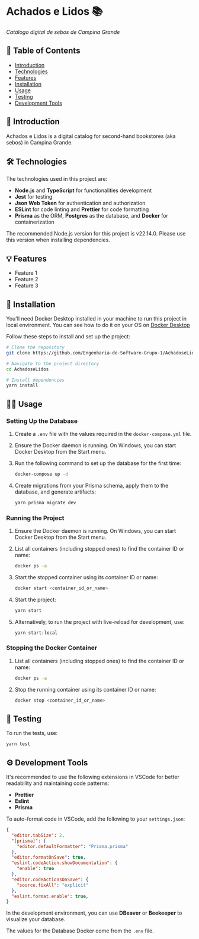 # Achados e Lidos 📚

_Catálogo digital de sebos de Campina Grande_

## 📌 Table of Contents

- [Introduction](https://github.com/Engenharia-de-Software-Grupo-1/AchadoseLidos-Back?tab=readme-ov-file#-introduction)
- [Technologies](https://github.com/Engenharia-de-Software-Grupo-1/AchadoseLidos-Back?tab=readme-ov-file#%EF%B8%8F-technologies)
- [Features](https://github.com/Engenharia-de-Software-Grupo-1/AchadoseLidos-Back?tab=readme-ov-file#-features)
- [Installation](https://github.com/Engenharia-de-Software-Grupo-1/AchadoseLidos-Back?tab=readme-ov-file#-installation)
- [Usage](https://github.com/Engenharia-de-Software-Grupo-1/AchadoseLidos-Back?tab=readme-ov-file#-usage)
- [Testing](https://github.com/Engenharia-de-Software-Grupo-1/AchadoseLidos-Back?tab=readme-ov-file#-testing)
- [Development Tools](https://github.com/Engenharia-de-Software-Grupo-1/AchadoseLidos-Back?tab=readme-ov-file#%EF%B8%8F-development-tools)

## 📝 Introduction

Achados e Lidos is a digital catalog for second-hand bookstores (aka sebos) in Campina Grande.

## 🛠️ Technologies

The technologies used in this project are:

- **Node.js** and **TypeScript** for functionalities development
- **Jest** for testing
- **Json Web Token** for authentication and authorization
- **ESLint** for code linting and **Prettier** for code formatting
- **Prisma** as the ORM, **Postgres** as the database, and **Docker** for containerization

The recommended Node.js version for this project is v22.14.0. Please use this version when installing dependencies.

## 💡 Features

- Feature 1
- Feature 2
- Feature 3

## 📂 Installation

You'll need Docker Desktop installed in your machine to run this project in local environment. You can see how to do it on your OS on [Docker Desktop](https://www.docker.com/)

Follow these steps to install and set up the project:

```bash
# Clone the repository
git clone https://github.com/Engenharia-de-Software-Grupo-1/AchadoseLidos-Back.git

# Navigate to the project directory
cd AchadoseLidos

# Install dependencies
yarn install
```

## 👩‍💻 Usage

### Setting Up the Database

1. Create a `.env` file with the values required in the `docker-compose.yml` file.
2. Ensure the Docker daemon is running. On Windows, you can start Docker Desktop from the Start menu.
3. Run the following command to set up the database for the first time:

   ```bash
   docker-compose up -d
   ```

4. Create migrations from your Prisma schema, apply them to the database, and generate artifacts:

   ```bash
   yarn prisma migrate dev
   ```

### Running the Project

1. Ensure the Docker daemon is running. On Windows, you can start Docker Desktop from the Start menu.

2. List all containers (including stopped ones) to find the container ID or name:

   ```bash
   docker ps -a
   ```

3. Start the stopped container using its container ID or name:

   ```bash
   docker start <container_id_or_name>
   ```

4. Start the project:

   ```bash
   yarn start
   ```

5. Alternatively, to run the project with live-reload for development, use:

   ```bash
   yarn start:local
   ```

### Stopping the Docker Container

1. List all containers (including stopped ones) to find the container ID or name:

   ```bash
   docker ps -a
   ```

2. Stop the running container using its container ID or name:

   ```bash
   docker stop <container_id_or_name>
   ```

## 🔬 Testing

To run the tests, use:

```bash
yarn test
```

## ⚙️ Development Tools

It's recommended to use the following extensions in VSCode for better readability and maintaining code patterns:

- **Prettier**
- **Eslint**
- **Prisma**

To auto-format code in VSCode, add the following to your `settings.json`:

```json
{
  "editor.tabSize": 2,
  "[prisma]": {
    "editor.defaultFormatter": "Prisma.prisma"
  },
  "editor.formatOnSave": true,
  "eslint.codeAction.showDocumentation": {
    "enable": true
  },
  "editor.codeActionsOnSave": {
    "source.fixAll": "explicit"
  },
  "eslint.format.enable": true,
}
```

In the development environment, you can use **DBeaver** or **Beekeeper** to visualize your database.

The values for the Database Docker come from the `.env` file.
